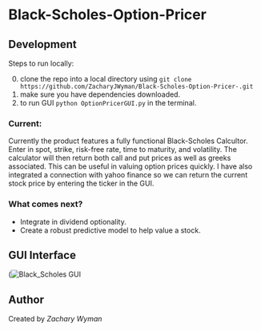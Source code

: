 # Black-Scholes-Option-Pricer

## Development
Steps to run locally:  

0. clone the repo into a local directory using ```git clone https://github.com/ZacharyJWyman/Black-Scholes-Option-Pricer-.git```
1. make sure you have dependencies downloaded. 
2. to run GUI ```python OptionPricerGUI.py``` in the terminal.

### Current:
Currently the product features a fully functional Black-Scholes Calcultor. Enter in spot, strike, risk-free rate, time to maturity, and volatility. The calculator will then return both call and put prices as well as greeks associated. This can be useful in valuing option prices quickly. I have also integrated a connection with yahoo finance so we can return the current stock price by entering the ticker in the GUI.
  
### What comes next?
* Integrate in dividend optionality. 
* Create a robust predictive model to help value a stock. 

## GUI Interface
(![Black_Scholes GUI](https://user-images.githubusercontent.com/64059855/125152770-26b22b80-e10c-11eb-8c32-0db842ff96b8.PNG)

  
## Author
Created by *Zachary Wyman*
